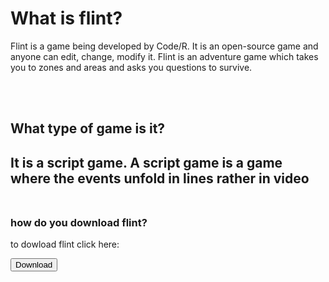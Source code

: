 <!DOCTYPE html>
<html lang="en">
<head>
<title>Flint</title>
<meta charset="UTF-8">
<meta name="viewport" content="width=device-width, initial-scale=1">
<style>
  
body {
  font-family: Arial, Helvetica;
}
</style>
</head>

<body>

<h1> What is flint? </h1>
<p>Flint is a game being developed by Code/R. It is an open-source game and anyone can edit, change, modify it. Flint is an adventure game which takes you to zones and areas and asks you questions to survive.</p>
<br/>
<br/>
<h2> What type of game is it?<h2>
  <p> It is a script game. A script game is a game where the events unfold in lines rather in video <br/>

    

<br/>
<h3> how do you download flint?</h3>
  <p> to dowload flint  click here:</p>
  <a href="https://github.com/Code-R-scompanies-technologies/Elytra/releases"  download="https://github.com/Code-R-scompanies-technologies/Elytra/releases"> 
                <button type="button">Download</button> 
            </a> 


</body>

</html>

